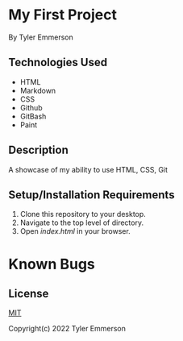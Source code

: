 # My First Project
By Tyler Emmerson

## Technologies Used

* HTML
* Markdown
* CSS
* Github
* GitBash
* Paint

## Description 

A showcase of my ability to use HTML, CSS, Git

## Setup/Installation Requirements

1. Clone this repository to your desktop.
2. Navigate to the top level of directory.
3. Open *index.html* in your browser.

# Known Bugs


## License
<p><a href="LICENSE.txt">MIT</a></p>
Copyright(c) 2022 Tyler Emmerson